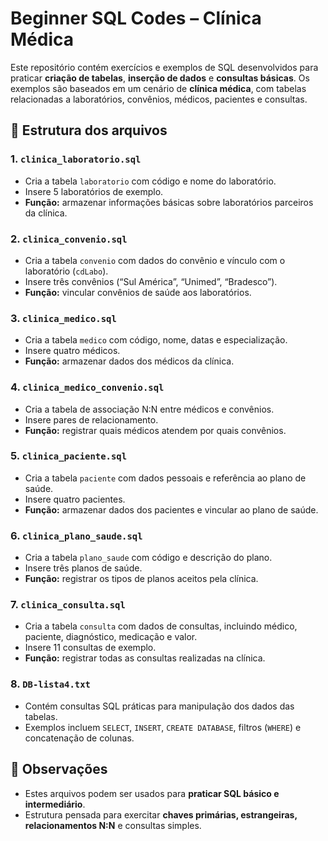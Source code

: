 # Beginner SQL Codes – Clínica Médica

Este repositório contém exercícios e exemplos de SQL desenvolvidos para praticar **criação de tabelas**, **inserção de dados** e **consultas básicas**. Os exemplos são baseados em um cenário de **clínica médica**, com tabelas relacionadas a laboratórios, convênios, médicos, pacientes e consultas.

## 📂 Estrutura dos arquivos

### 1. `clinica_laboratorio.sql`
- Cria a tabela `laboratorio` com código e nome do laboratório.
- Insere 5 laboratórios de exemplo.
- **Função:** armazenar informações básicas sobre laboratórios parceiros da clínica.

### 2. `clinica_convenio.sql`
- Cria a tabela `convenio` com dados do convênio e vínculo com o laboratório (`cdLabo`).
- Insere três convênios (“Sul América”, “Unimed”, “Bradesco”).
- **Função:** vincular convênios de saúde aos laboratórios.

### 3. `clinica_medico.sql`
- Cria a tabela `medico` com código, nome, datas e especialização.
- Insere quatro médicos.
- **Função:** armazenar dados dos médicos da clínica.

### 4. `clinica_medico_convenio.sql`
- Cria a tabela de associação N:N entre médicos e convênios.
- Insere pares de relacionamento.
- **Função:** registrar quais médicos atendem por quais convênios.

### 5. `clinica_paciente.sql`
- Cria a tabela `paciente` com dados pessoais e referência ao plano de saúde.
- Insere quatro pacientes.
- **Função:** armazenar dados dos pacientes e vincular ao plano de saúde.

### 6. `clinica_plano_saude.sql`
- Cria a tabela `plano_saude` com código e descrição do plano.
- Insere três planos de saúde.
- **Função:** registrar os tipos de planos aceitos pela clínica.

### 7. `clinica_consulta.sql`
- Cria a tabela `consulta` com dados de consultas, incluindo médico, paciente, diagnóstico, medicação e valor.
- Insere 11 consultas de exemplo.
- **Função:** registrar todas as consultas realizadas na clínica.

### 8. `DB-lista4.txt`
- Contém consultas SQL práticas para manipulação dos dados das tabelas.
- Exemplos incluem `SELECT`, `INSERT`, `CREATE DATABASE`, filtros (`WHERE`) e concatenação de colunas.

## 📝 Observações
- Estes arquivos podem ser usados para **praticar SQL básico e intermediário**.
- Estrutura pensada para exercitar **chaves primárias, estrangeiras, relacionamentos N:N** e consultas simples.

